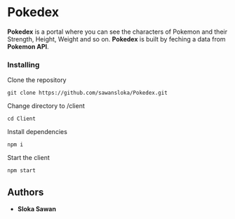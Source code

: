 # Pokedex

**Pokedex** is a portal where you can see the characters of Pokemon and their Strength, Height, Weight and so on. **Pokedex** is built by feching a data from **Pokemon API**.

### Installing

Clone the repository

```
git clone https://github.com/sawansloka/Pokedex.git
```

Change directory to /client

```
cd Client
```

Install dependencies

```
npm i
```

Start the client

```
npm start
```

## Authors

- **Sloka Sawan**
